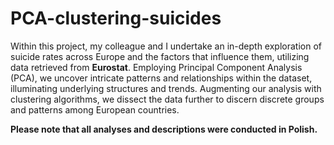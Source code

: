 # PCA-clustering-suicides
Within this project, my colleague and I undertake an in-depth exploration of suicide rates across Europe and the factors that influence them, utilizing data retrieved from <b>Eurostat</b>. Employing Principal Component Analysis (PCA), we uncover intricate patterns and relationships within the dataset, illuminating underlying structures and trends. Augmenting our analysis with clustering algorithms, we dissect the data further to discern discrete groups and patterns among European countries.

<b>Please note that all analyses and descriptions were conducted in Polish.</b>
